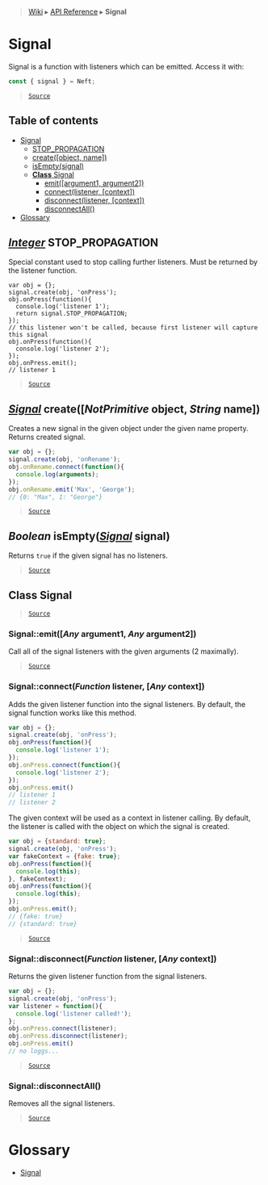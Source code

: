 > [Wiki](Home) ▸ [API Reference](API-Reference) ▸ **Signal**

# Signal

Signal is a function with listeners which can be emitted.
Access it with:
```javascript
const { signal } = Neft;
```

> [`Source`](/Neft-io/neft/tree/master/src/signal/index.litcoffee#signal)

## Table of contents
* [Signal](#signal)
  * [STOP_PROPAGATION](#integer-stoppropagation)
  * [create([object, name])](#signal-createnotprimitive-object-string-name)
  * [isEmpty(signal)](#boolean-isemptysignal-signal)
  * [**Class** Signal](#class-signal)
    * [emit([argument1, argument2])](#signalemitany-argument1-any-argument2)
    * [connect(listener, [context])](#signalconnectfunction-listener-any-context)
    * [disconnect(listener, [context])](#signaldisconnectfunction-listener-any-context)
    * [disconnectAll()](#signaldisconnectall)
* [Glossary](#glossary)

## [*Integer*](/Neft-io/neft/wiki/Utils-API.md#boolean-isintegerany-value) STOP_PROPAGATION

Special constant used to stop calling further listeners.
Must be returned by the listener function.
```javascrpt
var obj = {};
signal.create(obj, 'onPress');
obj.onPress(function(){
  console.log('listener 1');
  return signal.STOP_PROPAGATION;
});
// this listener won't be called, because first listener will capture this signal
obj.onPress(function(){
  console.log('listener 2');
});
obj.onPress.emit();
// listener 1
```

> [`Source`](/Neft-io/neft/tree/master/src/signal/index.litcoffee#integer-stoppropagation)

## [*Signal*](/Neft-io/neft/wiki/Signal-API.md#class-signal) create([*NotPrimitive* object, *String* name])

Creates a new signal in the given object under the given name property.
Returns created signal.
```javascript
var obj = {};
signal.create(obj, 'onRename');
obj.onRename.connect(function(){
  console.log(arguments);
});
obj.onRename.emit('Max', 'George');
// {0: "Max", 1: "George"}
```

> [`Source`](/Neft-io/neft/tree/master/src/signal/index.litcoffee#signal-createnotprimitive-object-string-name)

## *Boolean* isEmpty([*Signal*](/Neft-io/neft/wiki/Signal-API.md#class-signal) signal)

Returns `true` if the given signal has no listeners.

> [`Source`](/Neft-io/neft/tree/master/src/signal/index.litcoffee#boolean-isemptysignal-signal)

## **Class** Signal

> [`Source`](/Neft-io/neft/tree/master/src/signal/index.litcoffee#class-signal)

### Signal::emit([*Any* argument1, *Any* argument2])

Call all of the signal listeners with the given arguments (2 maximally).

> [`Source`](/Neft-io/neft/tree/master/src/signal/index.litcoffee#signalemitany-argument1-any-argument2)

### Signal::connect(*Function* listener, [*Any* context])

Adds the given listener function into the signal listeners.
By default, the signal function works like this method.
```javascript
var obj = {};
signal.create(obj, 'onPress');
obj.onPress(function(){
  console.log('listener 1');
});
obj.onPress.connect(function(){
  console.log('listener 2');
});
obj.onPress.emit()
// listener 1
// listener 2
```
The given context will be used as a context in listener calling.
By default, the listener is called with the object on which the signal is created.
```javascript
var obj = {standard: true};
signal.create(obj, 'onPress');
var fakeContext = {fake: true};
obj.onPress(function(){
  console.log(this);
}, fakeContext);
obj.onPress(function(){
  console.log(this);
});
obj.onPress.emit();
// {fake: true}
// {standard: true}
```

> [`Source`](/Neft-io/neft/tree/master/src/signal/index.litcoffee#signalconnectfunction-listener-any-context)

### Signal::disconnect(*Function* listener, [*Any* context])

Returns the given listener function from the signal listeners.
```javascript
var obj = {};
signal.create(obj, 'onPress');
var listener = function(){
  console.log('listener called!');
};
obj.onPress.connect(listener);
obj.onPress.disconnect(listener);
obj.onPress.emit()
// no loggs...
```

> [`Source`](/Neft-io/neft/tree/master/src/signal/index.litcoffee#signaldisconnectfunction-listener-any-context)

### Signal::disconnectAll()

Removes all the signal listeners.

> [`Source`](/Neft-io/neft/tree/master/src/signal/index.litcoffee#signaldisconnectall)

# Glossary

 - [Signal](#class-signal)

